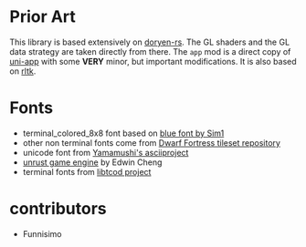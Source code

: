 # Prior Art

This library is based extensively on [doryen-rs](https://github.com/jice-nospam/doryen-rs). The GL shaders and the GL data strategy are taken directly from there.
The `app` mod is a direct copy of [uni-app](https://github.com/unrust/uni-app) with some **VERY** minor, but important modifications.
It is also based on [rltk](https://github.com/amethyst/bracket-lib).

# Fonts

- terminal_colored_8x8 font based on [blue font by Sim1](http://artcity.bitfellas.org/index.php?a=show&id=37148)
- other non terminal fonts come from [Dwarf Fortress tileset repository](http://dwarffortresswiki.org/Tileset_repository)
- unicode font from [Yamamushi's asciiproject](https://github.com/yamamushi/theasciiproject/blob/master/data/font.png)
- [unrust game engine](https://github.com/unrust) by Edwin Cheng
- terminal fonts from [libtcod project](https://bitbucket.org/libtcod/libtcod)

# contributors

- Funnisimo
